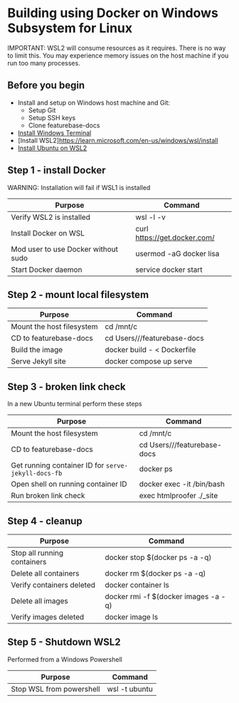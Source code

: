 # Building using Docker on Windows Subsystem for Linux

IMPORTANT: WSL2 will consume resources as it requires. There is no way to limit this. You may experience memory issues on the host machine if you run too many processes.

## Before you begin

* Install and setup on Windows host machine and Git:
  * Setup Git
  * Setup SSH keys
  * Clone featurebase-docs
* [Install Windows Terminal](https://learn.microsoft.com/en-us/windows/terminal/install)
* [Install WSL2]https://learn.microsoft.com/en-us/windows/wsl/install
* [Install Ubuntu on WSL2](https://ubuntu.com/tutorials/install-ubuntu-on-wsl2-on-windows-11-with-gui-support#1-overview)

## Step 1 - install Docker

WARNING: Installation will fail if WSL1 is installed

| Purpose | Command |
|---|---|
| Verify WSL2 is installed | wsl -l -v |
| Install Docker on WSL | curl https://get.docker.com/ | bash |
| Mod user to use Docker without sudo | usermod -aG docker lisa |
| Start Docker daemon | service docker start |

## Step 2 - mount local filesystem

| Purpose | Command |
|---|---|
| Mount the host filesystem | cd /mnt/c |
| CD to featurebase-docs | cd Users/<username>/<git-directory>/featurebase-docs |
| Build the image | docker build - < Dockerfile |
| Serve Jekyll site | docker compose up serve |

## Step 3 - broken link check

In a new Ubuntu terminal perform these steps

| Purpose | Command |
|---|---|
| Mount the host filesystem | cd /mnt/c |
| CD to featurebase-docs | cd Users/<username>/<git-directory>/featurebase-docs |
| Get running container ID for `serve-jekyll-docs-fb`| docker ps |
| Open shell on running container ID | docker exec -it <serve-jekyll-docs-fb container ID> /bin/bash |
| Run broken link check | exec htmlproofer ./_site |

## Step 4 - cleanup

| Purpose | Command |
|---|---|
| Stop all running containers | docker stop $(docker ps -a -q) |
| Delete all containers | docker rm $(docker ps -a -q) |
| Verify containers deleted | docker container ls |
| Delete all images | docker rmi -f $(docker images -a -q) |
| Verify images deleted | docker image ls |

## Step 5 - Shutdown WSL2

Performed from a Windows Powershell

| Purpose | Command |
|---|---|
| Stop WSL from powershell | wsl -t ubuntu |
